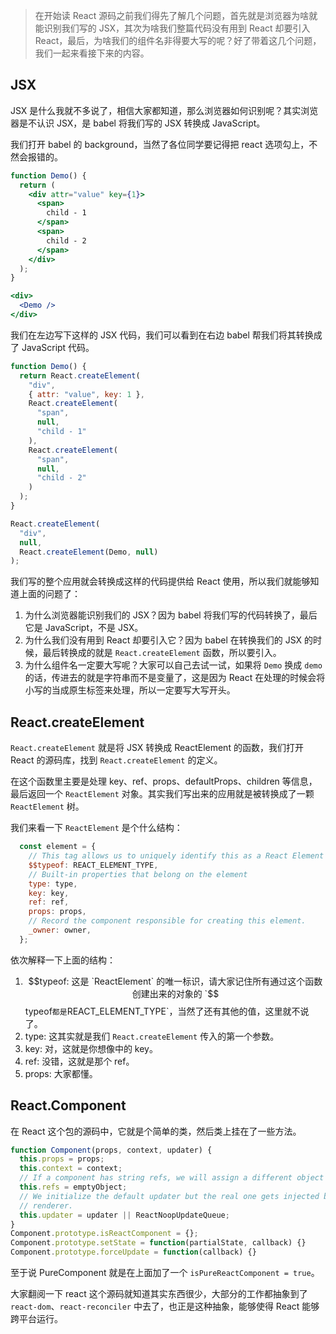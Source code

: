 > 在开始读 React 源码之前我们得先了解几个问题，首先就是浏览器为啥就能识别我们写的 JSX，其次为啥我们整篇代码没有用到 React 却要引入 React，最后，为啥我们的组件名非得要大写的呢？好了带着这几个问题，我们一起来看接下来的内容。

## JSX

JSX 是什么我就不多说了，相信大家都知道，那么浏览器如何识别呢？其实浏览器是不认识 JSX，是 babel 将我们写的 JSX 转换成 JavaScript。

我们打开 babel 的 background，当然了各位同学要记得把 react 选项勾上，不然会报错的。

```jsx
function Demo() {
  return (
    <div attr="value" key={1}>
      <span>
        child - 1
      </span>
      <span>
        child - 2
      </span>
    </div>
  );
}

<div>
  <Demo />
</div>
```

我们在左边写下这样的 JSX 代码，我们可以看到在右边 babel 帮我们将其转换成了 JavaScript 代码。

```js
function Demo() {
  return React.createElement(
    "div",
    { attr: "value", key: 1 },
    React.createElement(
      "span",
      null,
      "child - 1"
    ),
    React.createElement(
      "span",
      null,
      "child - 2"
    )
  );
}

React.createElement(
  "div",
  null,
  React.createElement(Demo, null)
);
```

我们写的整个应用就会转换成这样的代码提供给 React 使用，所以我们就能够知道上面的问题了：

1. 为什么浏览器能识别我们的 JSX？因为 babel 将我们写的代码转换了，最后它是 JavaScript，不是 JSX。
2. 为什么我们没有用到 React 却要引入它？因为 babel 在转换我们的 JSX 的时候，最后转换成的就是 `React.createElement` 函数，所以要引入。
3. 为什么组件名一定要大写呢？大家可以自己去试一试，如果将 `Demo` 换成 `demo` 的话，传进去的就是字符串而不是变量了，这是因为 React 在处理的时候会将小写的当成原生标签来处理，所以一定要写大写开头。

## React.createElement

`React.createElement` 就是将 JSX 转换成 ReactElement 的函数，我们打开 React 的源码库，找到 `React.createElement` 的定义。

在这个函数里主要是处理 key、ref、props、defaultProps、children 等信息，最后返回一个 `ReactElement` 对象。其实我们写出来的应用就是被转换成了一颗 `ReactElement` 树。

我们来看一下 `ReactElement` 是个什么结构：

```js
  const element = {
    // This tag allows us to uniquely identify this as a React Element
    $$typeof: REACT_ELEMENT_TYPE,
    // Built-in properties that belong on the element
    type: type,
    key: key,
    ref: ref,
    props: props,
    // Record the component responsible for creating this element.
    _owner: owner,
  };
```

依次解释一下上面的结构：

1. $$typeof: 这是 `ReactElement` 的唯一标识，请大家记住所有通过这个函数创建出来的对象的 `$$typeof` 都是 `REACT_ELEMENT_TYPE`，当然了还有其他的值，这里就不说了。
2. type: 这其实就是我们 `React.createElement` 传入的第一个参数。
3. key: 对，这就是你想像中的 key。
4. ref: 没错，这就是那个 ref。
5. props: 大家都懂。

## React.Component

在 React 这个包的源码中，它就是个简单的类，然后类上挂在了一些方法。

```js
function Component(props, context, updater) {
  this.props = props;
  this.context = context;
  // If a component has string refs, we will assign a different object later.
  this.refs = emptyObject;
  // We initialize the default updater but the real one gets injected by the
  // renderer.
  this.updater = updater || ReactNoopUpdateQueue;
}
Component.prototype.isReactComponent = {};
Component.prototype.setState = function(partialState, callback) {}
Component.prototype.forceUpdate = function(callback) {}
```

至于说 PureComponent 就是在上面加了一个 `isPureReactComponent = true`。

大家翻阅一下 react 这个源码就知道其实东西很少，大部分的工作都抽象到了 `react-dom`、`react-reconciler` 中去了，也正是这种抽象，能够使得 React 能够跨平台运行。